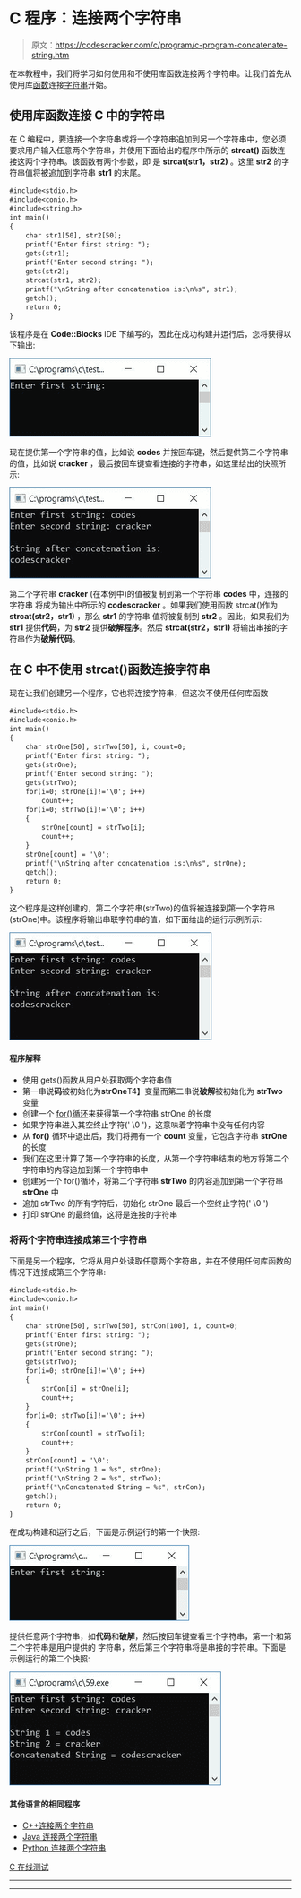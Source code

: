 # C 程序：连接两个字符串

> 原文：<https://codescracker.com/c/program/c-program-concatenate-string.htm>

在本教程中，我们将学习如何使用和不使用库函数连接两个字符串。让我们首先从使用库[函数](/c/c-functions.htm)连接[字符串](/c/c-strings.htm)开始。

## 使用库函数连接 C 中的字符串

在 C 编程中，要连接一个字符串或将一个字符串追加到另一个字符串中，您必须要求用户输入任意两个字符串，并使用下面给出的程序中所示的 **strcat()** 函数连接这两个字符串。该函数有两个参数，即 是 **strcat(str1，str2)** 。这里 **str2** 的字符串值将被追加到字符串 **str1** 的末尾。

```
#include<stdio.h>
#include<conio.h>
#include<string.h>
int main()
{
    char str1[50], str2[50];
    printf("Enter first string: ");
    gets(str1);
    printf("Enter second string: ");
    gets(str2);
    strcat(str1, str2);
    printf("\nString after concatenation is:\n%s", str1);
    getch();
    return 0;
}
```

该程序是在 **Code::Blocks** IDE 下编写的，因此在成功构建并运行后，您将获得以下输出:

![c program concatenate two strings](img/d9a81f63f3b2658d3435b9389d4f662c.png)

现在提供第一个字符串的值，比如说 **codes** 并按回车键，然后提供第二个字符串的值，比如说 **cracker** ，最后按回车键查看连接的字符串，如这里给出的快照所示:

![string concatenation c](img/fbe91516cd9ce2250343c7728340d74d.png)

第二个字符串 **cracker** (在本例中)的值被复制到第一个字符串 **codes** 中，连接的字符串 将成为输出中所示的 **codescracker** 。如果我们使用函数 strcat()作为 **strcat(str2，str1)** ，那么 **str1** 的字符串 值将被复制到 **str2** 。因此，如果我们为 **str1** 提供**代码**，为 **str2** 提供**破解程序**。然后 **strcat(str2，str1)** 将输出串接的字符串作为**破解代码**。

## 在 C 中不使用 strcat()函数连接字符串

现在让我们创建另一个程序，它也将连接字符串，但这次不使用任何库函数

```
#include<stdio.h>
#include<conio.h>
int main()
{
    char strOne[50], strTwo[50], i, count=0;
    printf("Enter first string: ");
    gets(strOne);
    printf("Enter second string: ");
    gets(strTwo);
    for(i=0; strOne[i]!='\0'; i++)
        count++;
    for(i=0; strTwo[i]!='\0'; i++)
    {
        strOne[count] = strTwo[i];
        count++;
    }
    strOne[count] = '\0';
    printf("\nString after concatenation is:\n%s", strOne);
    getch();
    return 0;
}
```

这个程序是这样创建的，第二个字符串(strTwo)的值将被连接到第一个字符串(strOne)中。该程序将输出串联字符串的值，如下面给出的运行示例所示:

![c string concatenation](img/3839ac301df3df0ec482df0b528dcbb9.png)

#### 程序解释

*   使用 gets()函数从用户处获取两个字符串值
*   第一串说**码**被初始化为**strOne**T4】变量而第二串说**破解**被初始化为 **strTwo** 变量
*   创建一个 [for()循环](/c/c-for-loop.htm)来获得第一个字符串 strOne 的长度
*   如果字符串进入其空终止字符(' \0 ')，这意味着字符串中没有任何内容
*   从 **for()** 循环中退出后，我们将拥有一个 **count** 变量，它包含字符串 **strOne** 的长度
*   我们在这里计算了第一个字符串的长度，从第一个字符串结束的地方将第二个字符串的内容追加到第一个字符串中
*   创建另一个 for()循环，将第二个字符串 **strTwo** 的内容追加到第一个字符串 **strOne** 中
*   追加 strTwo 的所有字符后，初始化 strOne 最后一个空终止字符(' \0 ')
*   打印 strOne 的最终值，这将是连接的字符串

### 将两个字符串连接成第三个字符串

下面是另一个程序，它将从用户处读取任意两个字符串，并在不使用任何库函数的情况下连接成第三个字符串:

```
#include<stdio.h>
#include<conio.h>
int main()
{
    char strOne[50], strTwo[50], strCon[100], i, count=0;
    printf("Enter first string: ");
    gets(strOne);
    printf("Enter second string: ");
    gets(strTwo);
    for(i=0; strOne[i]!='\0'; i++)
    {
        strCon[i] = strOne[i];
        count++;
    }
    for(i=0; strTwo[i]!='\0'; i++)
    {
        strCon[count] = strTwo[i];
        count++;
    }
    strCon[count] = '\0';
    printf("\nString 1 = %s", strOne);
    printf("\nString 2 = %s", strTwo);
    printf("\nConcatenated String = %s", strCon);
    getch();
    return 0;
}
```

在成功构建和运行之后，下面是示例运行的第一个快照:

![c concatenate string without library](img/15d2008ea97fc188a3798f1764ffeae1.png)

提供任意两个字符串，如**代码**和**破解**，然后按回车键查看三个字符串，第一个和第二个字符串是用户提供的 字符串，然后第三个字符串将是串接的字符串。下面是示例运行的第二个快照:

![concatenate string without library c](img/a37a109cd8f5420a4c23e97604291c5f.png)

#### 其他语言的相同程序

*   [C++连接两个字符串](/cpp/program/cpp-program-concatenate-string.htm)
*   [Java 连接两个字符串](/java/program/java-program-concatenate-string.htm)
*   [Python 连接两个字符串](/python/program/python-program-concatenate-string.htm)

[C 在线测试](/exam/showtest.php?subid=2)

* * *

* * *